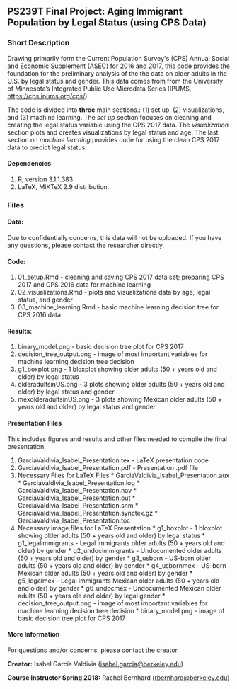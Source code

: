 ## PS239T Final Project: Aging Immigrant Population by Legal Status (using CPS Data)

### Short Description

Drawing primarily form the Current Population Survey's (CPS) Annual Social and Economic Supplement (ASEC) for 2016 and 2017, this code provides the foundation for the preliminary analysis of the the data on older adults in the U.S. by legal status and gender. This data comes from from the University of Minnesota’s Integrated Public Use Microdata Series (IPUMS, https://cps.ipums.org/cps/).

The code is divided into **three** main sections.: (1) set up, (2) visualizations, and (3) machine learning. The *set up* section focuses on cleaning and creating the legal status variable using the CPS 2017 data. The *visualization* section plots and creates visualizations by legal status and age. The last section on *machine learning* provides code for using the clean CPS 2017 data to predict legal status.

#### Dependencies
  1. R, version 3.1.1.383
  2. LaTeX, MiKTeX 2.9 distribution.

### Files

#### Data:

Due to confidentially concerns, this data will not be uploaded. If you have any questions, please contact the researcher directly.

#### Code: 
  1. 01_setup.Rmd - cleaning and saving CPS 2017 data set; preparing CPS 2017 and CPS 2016 data for machine learning
  2. 02_visualizations.Rmd - plots and visualizations data by age, legal status, and gender
  3. 03_machine_learning.Rmd - basic machine learning decision tree for CPS 2016 data

#### Results: 
  1. binary_model.png - basic decision tree plot for CPS 2017
  2. decision_tree_output.png - image of most important variables for machine learning decision tree decision 
  3. g1_boxplot.png - 1 bloxplot showing older adults (50 + years old and older) by legal status
  4. olderadultsinUS.png - 3 plots showing older adults (50 + years old and older) by legal status and gender
  5. mexolderadultsinUS.png - 3 plots showing Mexican older adults (50 + years old and older) by legal status and gender

#### Presentation Files
This includes figures and results and other files needed to compile the final presentation.
  1. GarciaValdivia_Isabel_Presentation.tex - LaTeX presentation code
  2. GarciaValdivia_Isabel_Presentation.pdf - Presentation .pdf file
  3. Necessary Files for LaTeX Files
    * GarciaValdivia_Isabel_Presentation.aux
    * GarciaValdivia_Isabel_Presentation.log
    * GarciaValdivia_Isabel_Presentation.nav
    * GarciaValdivia_Isabel_Presentation.out
    * GarciaValdivia_Isabel_Presentation.snm
    * GarciaValdivia_Isabel_Presentation.synctex.gz
    * GarciaValdivia_Isabel_Presentation.toc
  4. Necessary image files for LaTeX Presentation
    * g1_boxplot - 1 bloxplot showing older adults (50 + years old and older) by legal status
    * g1_legalimmigrants - Legal immigrants older adults (50 + years old and older) by gender
    * g2_undocimmigrants - Undocumented older adults (50 + years old and older) by gender
    * g3_usborn - US-born older adults (50 + years old and older) by gender
    * g4_usbornmex - US-born Mexican older adults (50 + years old and older) by gender
    * g5_legalmex - Legal immigrants Mexican older adults (50 + years old and older) by gender
    * g6_undocmex - Undocumented Mexican older adults (50 + years old and older) by legal gender
    * decision_tree_output.png - image of most important variables for machine learning decision tree decision
    * binary_model.png - image of basic decision tree plot for CPS 2017

#### **More Information**
For questions and/or concerns, please contact the creator.

**Creator:** Isabel García Valdivia (isabel.garcia@berkeley.edu)

**Course Instructor Spring 2018:** Rachel Bernhard (rbernhard@berkeley.edu)